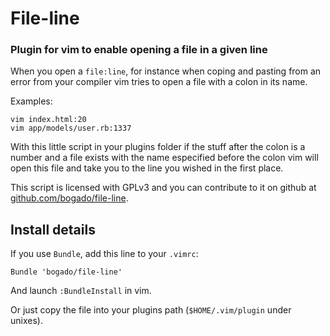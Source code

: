 # File-line

### Plugin for vim to enable opening a file in a given line

When you open a `file:line`, for instance when coping and pasting from an error
from your compiler vim tries to open a file with a colon in its name.

Examples:

    vim index.html:20
    vim app/models/user.rb:1337

With this little script in your plugins folder if the stuff after the colon is
a number and a file exists with the name especified before the colon vim will
open this file and take you to the line you wished in the first place.

This script is licensed with GPLv3 and you can contribute to it on github at
[github.com/bogado/file-line](https://github.com/bogado/file-line).
 
## Install details

If you use `Bundle`, add this line to your `.vimrc`:

    Bundle 'bogado/file-line'

And launch `:BundleInstall` in vim.

Or just copy the file into your plugins path (`$HOME/.vim/plugin` under
unixes).

